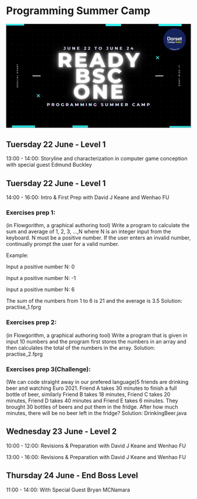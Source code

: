 
# Programming Summer Camp

![Screen](https://raw.githubusercontent.com/codeitamarjr/DorsetCollegeSummerCamp/master/DorsetCollegeSummerCamp.png)

  
## Tuersday 22 June - Level 1

13:00 - 14:00: Storyline and characterization in computer game conception with special guest Edmund Buckley


## Tuersday 22 June - Level 1

14:00 - 16:00: Intro & First Prep with David J Keane and Wenhao FU

### Exercises prep 1:
(in Flowgorithm, a graphical authoring tool) Write a program to calculate the sum and average of 1, 2, 3, ...,N where N is an
integer input from the keyboard.
N must be a positive number. If the user enters an invalid number, continually prompt
the user for a valid number.

Example:

Input a positive number N: 0

Input a positive number N: -1

Input a positive number N: 6

The sum of the numbers from 1 to 6 is 21 and the average is 3.5
Solution: practise_1.fprg
### Exercises prep 2:
(in Flowgorithm, a graphical authoring tool) Write a program that is given in input 10 numbers and the program first stores the numbers in an array and then calculates the total of the numbers in the array.
Solution: practise_2.fprg
### Exercises prep 3(Challenge):
(We can code straight away in our prefered language)5 friends are drinking beer and watching Euro 2021. Friend A takes 30 minutes to finish a full bottle of beer, similarly Friend B takes 18 minutes, Friend C takes 20 minutes, Friend D takes 40 minutes and Friend E takes 6 minutes. They brought 30 bottles of beers and put them in the fridge. After how much minutes, there will be no beer left in the fridge?
Solution: DrinkingBeer.java




## Wednesday 23 June - Level 2

10:00 - 12:00: Revisions & Preparation with David J Keane and Wenhao FU

13:00 - 16:00: Revisions & Preparation with David J Keane and Wenhao FU

## Thursday 24 June - End Boss Level

11:00 - 14:00: With Special Guest Bryan MCNamara 
